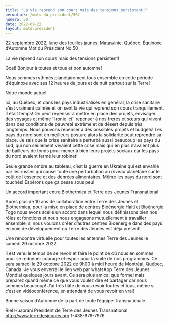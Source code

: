 ```yaml
---
title: "La vie reprend son cours mais des tensions persistent!"
permalink: /mots-du-president/50/
numero: 50
date: 2022-09-22
layout: motdupresident
---
```

22 septembre 2022, lune des feuilles jaunes, Matawinie, Québec.
Équinoxe d’Automne
Mot du Président No 50

La vie reprend son cours mais des tensions persistent!

Goei! Bonjour à toutes et tous et bon automne!

Nous sommes rythmés planétairement tous ensemble en cette période
d’équinoxe avec ses 12 heures de jours et de nuit partout sur la Terre!

Notre monde actuel

Ici, au Québec, et dans les pays industrialisés en général, la crise
sanitaire s’est vraiment calmée et on sent la vie qui reprend son cours
tranquillement. Il était temps! On peut repenser à mettre en place des
projets, envisager des voyages et même ‘’ironie ici’’ repenser à
nos frères et sœurs qui vivent dans des conditions de pauvreté extrême et
de désert depuis très longtemps. Nous pouvons repenser à des possibles
projets et budgets! Les pays du nord sont en meilleurs posture alors la
solidarité peut reprendre sa place. Je sais que la crise sanitaire a
perturbé aussi beaucoup les pays du sud, qui non seulement vivaient cette
crise mais qui en plus n’avaient plus de bailleurs de fonds pour mener à
bien leurs projets sociaux car les pays du nord avaient fermé leur robinet!

Seule grande ombre au tableau, c’est la guerre en Ukraine qui est envahie
par les russes qui cause toute une perturbation au niveau planétaire sur le
coût de l’essence et des denrées alimentaires. Même les pays du nord
sont touchés! Espérons que ça cesse sous peu!

Un accord important entre Biothermica et Terre des Jeunes Transnational

Après plus de 10 ans de collaboration entre Terre des Jeunes et Biothermica,
pour la mise en place de centres Bioénergie Haiti et Bioénergie Togo nous
avons scellé un accord dans lequel nous définissons bien nos rôles et
fonctions et nous nous engageons mutuellement à travailler ensemble, si nous
voulons créer d’autres centres Bioénergie dans des pays en voie de
développement où Terre des Jeunes est déjà présent!

Une rencontre virtuelle pour toutes les antennes Terre des Jeunes le samedi
29 octobre 2022

Il est venu le temps de se revoir et faire le point de où nous en sommes
pour se redonner courage et espoir pour la suite de nos programmes. Ce sera
samedi le 29 octobre 2022 de 9h00 à midi heure de Montréal, Québec,
Canada. Je vous enverrai le lien web par whatsApp Terre des Jeunes Mondial
quelques jours avant. Ce sera plus amical que formel mais préparez quand
même ce que vous voulez dire et partager car nous sommes beaucoup! J’ai
très hâte de vous revoir toutes et tous, même si c’est en
vidéoconférence, en attendant de vous revoir en vrai!

Bonne saison d’Automne de la part de toute l’équipe Transnationale.

Riel Huaorani
Président de Terre des Jeunes Transnational
http://www.terredesjeunes.org
1-438-876-7976
